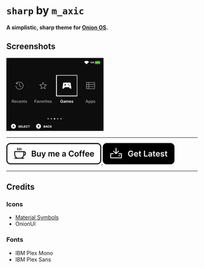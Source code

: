 # `sharp` by `m_axic`

**A simplistic, sharp theme for [Onion OS](https://github.com/OnionUI/Onion).**

## Screenshots

<div>
  <img src="sharp by m_axic/preview.png" width="256" alt="sharp">
</div>

---

<a href="https://www.buymeacoffee.com/maxic">
  <img src="https://raw.githubusercontent.com/m-axic/OnionUI-klar-theme/8c395ecc760d4d540962d098f21b76bd3835536d/assets/coffee.svg" height="56" alt="Buy me a Coffee">
</a>
<a href="https://github.com/m-axic/OnionUI-sharp-theme/releases">
  <img src="https://raw.githubusercontent.com/m-axic/OnionUI-klar-theme/8c395ecc760d4d540962d098f21b76bd3835536d/assets/download.svg" height="56" alt="Get Latest">
</a>

---

## Credits

### Icons

- [Material Symbols](https://fonts.google.com/icons?icon.style=Sharp)
- OnionUI

### Fonts

- IBM Plex Mono
- IBM Plex Sans

